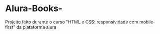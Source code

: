 # Alura-Books-
Projeito feito durante o curso "HTML e CSS: responsividade com mobile-first" da plataforma alura
